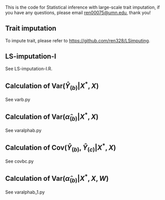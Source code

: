 This is the code for Statistical inference with large-scale trait imputation, if you have any questions, please email ren00075@umn.edu, thank you!
## Trait imputation
To impute trait, please refer to https://github.com/ren328/LSimputing.

## LS-imputation-I
See LS-imputation-I.R.

## Calculation of $\text{Var}(\hat{Y}_{(b)}| X^*, X)$
See varb.py

## Calculation of $\text{Var}(\hat{\alpha}_{(b)}| X^*, X)$
See varalphab.py

## Calculation of $`\text{Cov}(\hat{Y}_{(b)},\hat{Y}_{(c)}|X^*, X)`$
See covbc.py

## Calculation of $\text{Var}(\hat{\alpha}_{(b)}| X^*, X,W)$
See varalphab_1.py
